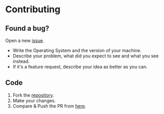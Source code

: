 # Contributing

## Found a bug?

Open a new [issue](https://github.com/TChi91/coretabs/issues/new).
 * Write the Operating System and the version of your machine.
 * Describe your problem, what did you expect to see and what you see instead.
 * If it's a feature request, describe your idea as better as you can.

## Code

1. Fork the [repository](https://github.com/TChi91/coretabs).
2. Make your changes.
3. Compare & Push the PR from [here](https://github.com/TChi91/coretabs/compare).
